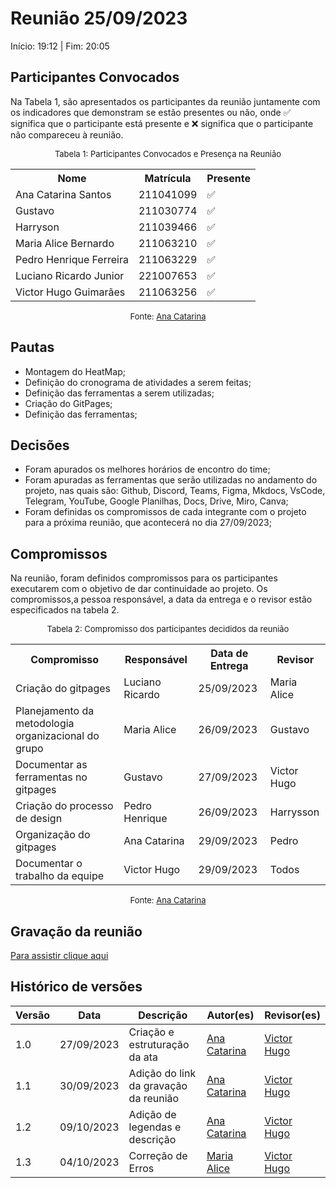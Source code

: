 # Reunião 25/09/2023
Início: 19:12 | Fim: 20:05

## Participantes Convocados

Na Tabela 1, são apresentados os participantes da reunião juntamente com os indicadores que demonstram se estão presentes ou não, onde ✅ significa que o participante está presente e ❌ significa que o participante não compareceu à reunião.

<p style="text-align: center"><font size="2">Tabela 1: Participantes Convocados e Presença na Reunião</font></p>

<center>

<table align="center">
  <tr>
    <th>Nome</th><th>Matrícula</th><th>Presente</th>
  </tr>
  <tr><td>Ana Catarina Santos</td><td>211041099</td><td>✅</td></tr>
  <tr><td>Gustavo</td><td>211030774</td><td>✅</td></tr>
  <tr><td>Harryson</td><td>211039466</td><td>✅</td></tr>
  <tr><td>Maria Alice Bernardo</td><td>211063210</td><td>✅</td></tr>
  <tr><td>Pedro Henrique Ferreira</td><td>211063229</td><td>✅</td></tr>
  <tr><td>Luciano Ricardo Junior</td><td>221007653</td><td>✅</td></tr>
  <tr><td>Victor Hugo Guimarães</td><td>211063256</td><td>✅</td></tr>
</table>

<font size="2"><p style="text-align: center">Fonte: [Ana Catarina](https://github.com/an4catarina)</p></font>

</center>

## Pautas

- Montagem do HeatMap;
- Definição do cronograma de atividades a serem feitas;
- Definição das ferramentas a serem utilizadas;
- Criação do GitPages;
- Definição das ferramentas;

## Decisões

- Foram apurados os melhores horários de encontro do time;
- Foram apuradas as ferramentas que serão utilizadas no andamento do projeto, nas quais são: Github, Discord, Teams, Figma, Mkdocs, VsCode, Telegram, YouTube, Google Planilhas, Docs, Drive, Miro, Canva;
- Foram definidas os compromissos de cada integrante com o projeto para a próxima reunião, que acontecerá no dia 27/09/2023;

## Compromissos

Na reunião, foram definidos compromissos para os participantes executarem com o objetivo de dar continuidade ao projeto. Os compromissos,a pessoa responsável, a data da entrega e o revisor estão especificados na tabela 2.

<p style="text-align: center"><font size="2">Tabela 2: Compromisso dos participantes decididos da reunião</font></p>

<center>

<table>
  <tr>
    <th>Compromisso</th><th>Responsável</th><th>Data de Entrega</th><th>Revisor</th>
    </tr>
    <tr><td>Criação do gitpages</td><td>Luciano Ricardo</td><td>25/09/2023</td><td>Maria Alice</td>
    </tr><tr><td>Planejamento da metodologia organizacional do grupo</td><td>Maria Alice</td><td>26/09/2023</td><td>Gustavo</td>
    </tr><tr><td>Documentar as ferramentas no gitpages</td><td>Gustavo<td>27/09/2023</td><td>Victor Hugo</td>
    <tr><td>Criação do processo de design</td><td>Pedro Henrique</td><td>26/09/2023</td><td>Harrysson</td>
    <tr><td>Organização do gitpages</td><td>Ana Catarina</td><td>29/09/2023</td><td>Pedro</td>
    </tr><tr><td>Documentar o trabalho da equipe</td><td>Victor Hugo</td><td>29/09/2023</td><td>Todos</td>
</table>

<font size="2"><p style="text-align: center">Fonte: [Ana Catarina](https://github.com/an4catarina)</p></font>

</center>


## Gravação da reunião

[Para assistir clique aqui](https://youtu.be/6bMqG9XjrfI)

## Histórico de versões

| Versão |    Data    | Descrição            | Autor(es)                                      | Revisor(es)                                     |
| ------ | :--------: | -------------------- | ---------------------------------------------- | ----------------------------------------------- |
| 1.0    | 27/09/2023 | Criação e estruturação da ata         | [Ana Catarina](https://github.com/an4catarina) | [Victor Hugo](https://github.com/ViictorHugoo)|
| 1.1    | 30/09/2023 | Adição do link da gravação da reunião | [Ana Catarina](https://github.com/an4catarina) | [Victor Hugo](https://github.com/ViictorHugoo)|
| 1.2    | 09/10/2023 | Adição de legendas e descrição        | [Ana Catarina](https://github.com/an4catarina) | [Victor Hugo](https://github.com/ViictorHugoo)|
| 1.3    | 04/10/2023 | Correção de Erros        | [Maria Alice](https://github.com/Maliz30) | [Victor Hugo](https://github.com/ViictorHugoo)|

